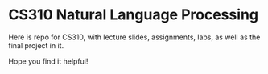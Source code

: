 # CS310 Natural Language Processing
Here is repo for CS310, with lecture slides, assignments, labs, as well as the final project in it.

Hope you find it helpful!
